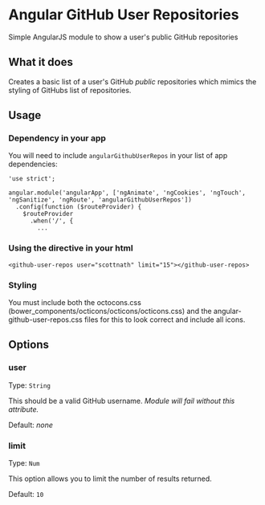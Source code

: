 Angular GitHub User Repositories
=====================

Simple AngularJS module to show a user's public GitHub repositories

## What it does

Creates a basic list of a user's GitHub *public* repositories which mimics the styling of GitHubs list of repositories.

## Usage

### Dependency in your app

You will need to include ```angularGithubUserRepos``` in your list of app dependencies:

```
'use strict';

angular.module('angularApp', ['ngAnimate', 'ngCookies', 'ngTouch', 'ngSanitize', 'ngRoute', 'angularGithubUserRepos'])
  .config(function ($routeProvider) {
    $routeProvider
      .when('/', {
	  	...
```

### Using the directive in your html

```<github-user-repos user="scottnath" limit="15"></github-user-repos>```

### Styling

You must include both the octocons.css (bower_components/octicons/octicons/octicons.css) and the angular-github-user-repos.css files for this to look correct and include all icons.

## Options

### user

Type: `String`

This should be a valid GitHub username. *Module will fail without this attribute.*

Default: *none*

### limit

Type: `Num`

This option allows you to limit the number of results returned.

Default: `10`
